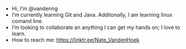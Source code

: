 - Hi, I’m @vandenng
- I’m currently learning Git and Java. Additonally, I am learning linux comand line.
- I’m looking to collaborate an anything I can get my hands on; I love to learn.
- How to reach me: https://linktr.ee/Nate_VandenHoek

<!---
vandenng/vandenng is a ✨ special ✨ repository because its `README.md` (this file) appears on your GitHub profile.
You can click the Preview link to take a look at your changes.
--->
